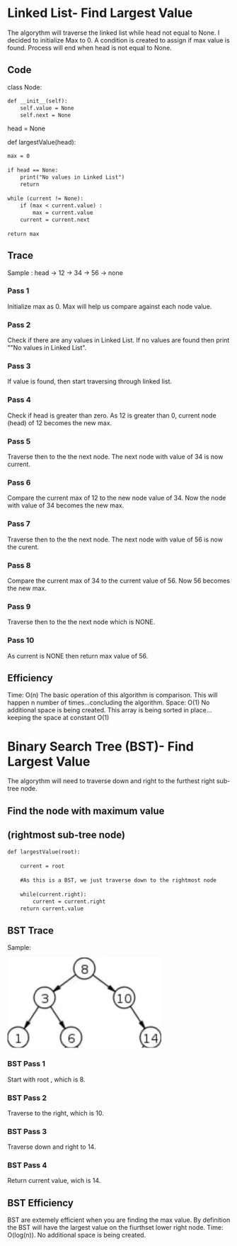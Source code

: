 # Linked List- Find Largest Value

The algorythm will traverse the linked list while head not equal to None.  I decided to initialize Max to 0.  A condition is created to assign if max value is found. Process will end when head is not equal to None.

## Code

class Node:

    def __init__(self):
        self.value = None
        self.next = None

head = None

def largestValue(head):

    max = 0

    if head == None:
        print("No values in Linked List")
        return
 
    while (current != None):
        if (max < current.value) :
            max = current.value
        current = current.next
     
    return max

## Trace

Sample : head -> 12 -> 34 -> 56 -> none

### Pass 1

Initialize max as 0.  Max will help us compare against each node value.

### Pass 2

Check if there are any values in Linked List.  If no values are found then print ""No values in Linked List".

### Pass 3

If value is found, then start traversing through linked list.

### Pass 4

Check if head is greater than zero. As 12 is greater than 0, current node (head) of 12 becomes the new max.

### Pass 5

Traverse then to the the next node.  The next node with value of 34 is now current.

### Pass 6

Compare the current max of 12 to the new node value of 34.  Now the node with value of 34 becomes the new max.

### Pass 7

Traverse then to the the next node.  The next node with value of 56 is now the curent.

### Pass 8

Compare the current max of 34 to the current value of 56.  Now 56 becomes the new max.

### Pass 9

Traverse then to the the next node which is NONE.  

### Pass 10

As current is NONE then return max value of 56.

## Efficiency

Time: O(n)
The basic operation of this algorithm is comparison. This will happen n number of times…concluding the algorithm.
Space: O(1)
No additional space is being created. This array is being sorted in place…keeping the space at constant O(1)

# Binary Search Tree (BST)- Find Largest Value

The algorythm will need to traverse down and right to the furthest right sub-tree node.  

## Find the node with maximum value

## (rightmost sub-tree node)

    def largestValue(root):

        current = root

        #As this is a BST, we just traverse down to the rightmost node
        
        while(current.right):
            current = current.right
        return current.value

## BST Trace

Sample:

![alt text](tree_sample.png)

### BST Pass 1

Start with root , which is 8.

### BST Pass 2

Traverse to the right, which is 10.

### BST Pass 3

Traverse down and right to 14.

### BST Pass 4

Return current value, wich is 14.

## BST Efficiency

BST are extemely efficient when you are finding the max value.  By definition the BST will have the largest value on the fiurthset lower right node. Time: O(log(n)). No additional space is being created.
